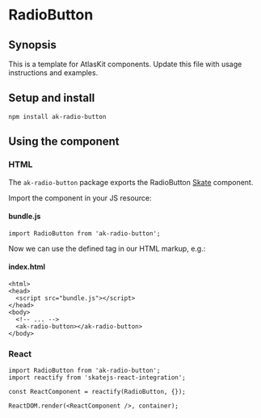 # RadioButton

## Synopsis

This is a template for AtlasKit components. Update this file with usage instructions and examples.

## Setup and install

```
npm install ak-radio-button
```

## Using the component

### HTML

The `ak-radio-button` package exports the RadioButton [Skate](https://github.com/skatejs/skatejs) component.

Import the component in your JS resource:
 
#### bundle.js

```
import RadioButton from 'ak-radio-button';
```

Now we can use the defined tag in our HTML markup, e.g.:

#### index.html

```
<html>
<head>
  <script src="bundle.js"></script>
</head>
<body>
  <!-- ... -->
  <ak-radio-button></ak-radio-button>
</body>
```

### React

```
import RadioButton from 'ak-radio-button';
import reactify from 'skatejs-react-integration';

const ReactComponent = reactify(RadioButton, {});

ReactDOM.render(<ReactComponent />, container);
```
